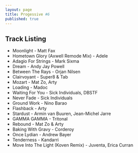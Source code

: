 ```yaml
---
layout: page
title: Progessive #6
published: true
---
```


## Track Listing

* Moonlight - Matt Fax
* Hometown Glory (Axwell Remode Mix) - Adele
* Adagio For Strings - Mark Sixma
* Dream - Andy Jay Powell
* Between The Rays - Orjan Nilsen
* Clairvoyant - Super8 & Tab
* Mozart - Mat Zo, Arty
* Loading - Madoc
* Waiting For You - Sick Individuals, DBSTF
* Never Fade - Sick Individuals
* Ground Work - Nino Barao
* Flashback - Arty
* Stardust - Armin van Buuren, Jean-Michel Jarre
* GAMMA GAMMA - Tritonal
* Rebound - Mat Zo & Arty
* Baking With Gravy - Corderoy
* Once Lydian - Andrew Bayer
* Tenderness - Kandarri
* Move Into The Light (Koven Remix) - Juventa, Erica Curran
